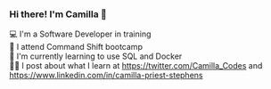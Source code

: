 ### Hi there! I'm Camilla 👋

💻 I'm a Software Developer in training<br>
🚀 I attend Command Shift bootcamp<br>
🧰 I'm currently learning to use SQL and Docker<br>
✍🏻 I post about what I learn at https://twitter.com/Camilla_Codes and https://www.linkedin.com/in/camilla-priest-stephens<br>                                                                                            

 


